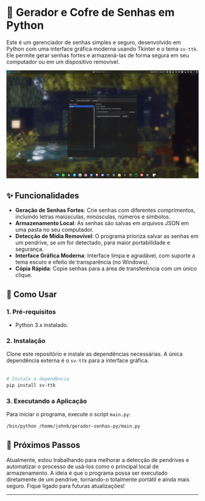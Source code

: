 # 🔐 Gerador e Cofre de Senhas em Python

Este é um gerenciador de senhas simples e seguro, desenvolvido em Python com uma interface gráfica moderna usando Tkinter e o tema `sv-ttk`. Ele permite gerar senhas fortes e armazená-las de forma segura em seu computador ou em um dispositivo removível.

![alt text](image.png)

 
## ✨ Funcionalidades

- **Geração de Senhas Fortes**: Crie senhas com diferentes comprimentos, incluindo letras maiúsculas, minúsculas, números e símbolos.
- **Armazenamento Local**: As senhas são salvas em arquivos JSON em uma pasta no seu computador.
- **Detecção de Mídia Removível**: O programa prioriza salvar as senhas em um pendrive, se um for detectado, para maior portabilidade e segurança.
- **Interface Gráfica Moderna**: Interface limpa e agradável, com suporte a tema escuro e efeito de transparência (no Windows).
- **Cópia Rápida**: Copie senhas para a área de transferência com um único clique.

## 🚀 Como Usar

### 1. Pré-requisitos

- Python 3.x instalado.

### 2. Instalação

Clone este repositório e instale as dependências necessárias. A única dependência externa é o `sv-ttk` para a interface gráfica.

```bash

# Instale a dependência
pip install sv-ttk
```

### 3. Executando a Aplicação

Para iniciar o programa, execute o script `main.py`:

```bash
/bin/python /home/johnb/gerador-senhas-py/main.py
```

## 🔮 Próximos Passos

Atualmente, estou trabalhando para melhorar a detecção de pendrives e automatizar o processo de usá-los como o principal local de armazenamento. A ideia é que o programa possa ser executado diretamente de um pendrive, tornando-o totalmente portátil e ainda mais seguro. Fique ligado para futuras atualizações!

---
